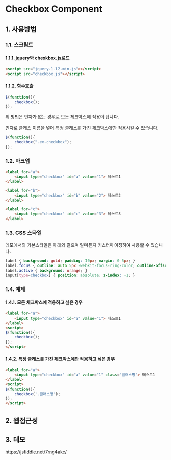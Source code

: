 # Checkbox Component
## 1. 사용방법
### 1.1. 스크립트
#### 1.1.1. jquery와 chexkbox.js로드
~~~ html
<script src="jquery.1.12.min.js"></script>
<script src="checkbox.js"></script>
~~~
#### 1.1.2. 함수호출
~~~ js
$(function(){
	checkbox();
});
~~~
위 방법은 인자가 없는 경우로 모든 체크박스에 적용이 됩니다.

인자로 클래스 이름을 넣어 특정 클래스를 가진 체크박스에만 적용시킬 수 있습니다.
~~~ js
$(function(){
	checkbox(".ex-checkbox");
});
~~~
### 1.2. 마크업
~~~ html
<label for="a">
    <input type="checkbox" id="a" value="1"> 테스트1
</label>

<label for="b">
    <input type="checkbox" id="b" value="2"> 테스트2
</label>

<label for="c">
    <input type="checkbox" id="c" value="3"> 테스트3
</label>
~~~
### 1.3. CSS 스타일
데모에서의 기본스타일은 아래와 같으며 얼마든지 커스터마이징하여 사용할 수 있습니다.
~~~ css
label { background: gold; padding: 10px; margin: 0 5px; }
label.focus { outline: auto 5px -webkit-focus-ring-color; outline-offset: -2px; }
label.active { background: orange; }
input[type=checkbox] { position: absolute; z-index: -1; }
~~~
### 1.4. 예제
#### 1.4.1. 모든 체크박스에 적용하고 싶은 경우
~~~ html
<label for="a">
    <input type="checkbox" id="a" value="1"> 테스트1
</label>
<script>
$(function(){
	checkbox();
});
</script>
~~~
#### 1.4.2. 특정 클래스를 가진 체크박스에만 적용하고 싶은 경우
~~~ html
<label for="a">
    <input type="checkbox" id="a" value="1" class="클래스명"> 테스트1
</label>
<script>
$(function(){
	checkbox('.클래스명');
});
</script>
~~~

## 2. 웹접근성
## 3. 데모
https://jsfiddle.net/7rng4akc/

